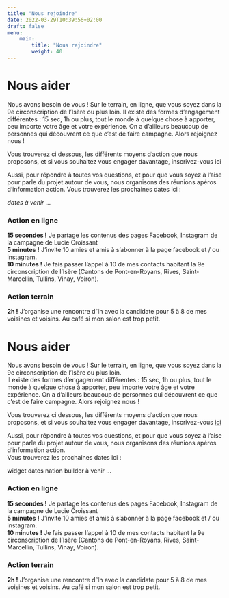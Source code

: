 ```yaml
---
title: "Nous rejoindre"
date: 2022-03-29T10:39:56+02:00
draft: false
menu:
    main:
        title: "Nous rejoindre"
        weight: 40
---
```


# Nous aider

Nous avons besoin de vous ! Sur le terrain, en ligne, que vous soyez dans la 9e circonscription de l’Isère ou plus loin.
Il existe des formes d’engagement différentes : 15 sec, 1h ou plus, tout le monde à quelque chose à apporter, peu importe votre âge et votre expérience. On a d’ailleurs beaucoup de personnes qui découvrent ce que c’est de faire campagne. Alors rejoignez nous !

Vous trouverez ci dessous, les différents moyens d’action que nous proposons, et si vous souhaitez vous engager davantage, inscrivez-vous ici

Aussi, pour répondre à toutes vos questions, et pour que vous soyez à l’aise pour parle du projet autour de vous, nous organisons des réunions apéros d’information action.
Vous trouverez les prochaines dates ici :

_dates à venir ..._

### Action en ligne

__15 secondes !__ Je partage les contenus des pages Facebook, Instagram de la campagne de Lucie Croissant  
__5 minutes !__ J’invite 10 amies et amis à s’abonner à la page facebook et / ou instagram.  
__10 minutes !__ Je fais passer l’appel à 10 de mes contacts habitant la 9e circonscription de l’Isère (Cantons de Pont-en-Royans, Rives, Saint-Marcellin, Tullins, Vinay, Voiron).</p>

### Action terrain

__2h !__ J’organise une rencontre d’1h avec la candidate pour 5 à 8 de mes voisines et voisins. Au café si mon salon est trop petit.

<h1 class="p-4 bg-union-blue text-2xl uppercase text-white font-serif md:bg-transparent md:text-union-blue">
                Nous aider
            </h1>
            <div class="p-4 bg-white text-union-blue font-sans md:bg-transparent">
                <p class="my-6">Nous avons besoin de vous ! Sur le terrain, en ligne, que vous soyez dans la 9e circonscription de l’Isère ou plus loin.
                    <br> Il existe des formes d’engagement différentes : 15 sec, 1h ou plus, tout le monde à quelque chose à apporter,
                    peu importe votre âge et votre expérience. On a d’ailleurs beaucoup de personnes qui découvrent ce que c’est de faire campagne. Alors rejoignez nous !</p>
                <p class="my-6">
                Vous trouverez ci dessous, les différents moyens d’action que nous proposons, et si vous souhaitez vous engager davantage, inscrivez-vous
                    <a href="index.html#signer" class="underline hover:no-underline font-black">ici</a></p>
                <p class="my-6">
                Aussi, pour répondre à toutes vos questions, et pour que vous soyez à l’aise pour parle du projet autour de vous, nous organisons des réunions apéros d’information action.
                    <br>
                    Vous trouverez les prochaines dates ici :</p>
                <div class="w-full md:w-1/2 h-32 bg-gray-200 italic text-center p-16 text-gray-700 mb-3" >widget dates nation builder à venir ...</div>
                <h3 class="">Action en ligne</h3>
                <p class="my-6"><strong>15 secondes !</strong> Je partage les contenus des pages Facebook, Instagram de la campagne de Lucie Croissant
                    <br>
                    <strong>5 minutes !</strong> J’invite 10 amies et amis à s’abonner à la page facebook et / ou instagram. <br>
                    <strong>10 minutes !</strong> Je fais passer l’appel à 10 de mes contacts habitant la 9e circonscription de l’Isère (Cantons de Pont-en-Royans, Rives, Saint-Marcellin, Tullins, Vinay, Voiron).</p>
                <h3 class="font-serif text-2xl text-eelv-green">Action terrain</h3>
                <p class="my-6"><strong>2h !</strong> J’organise une rencontre d’1h avec la candidate pour 5 à 8 de mes voisines et voisins. Au café si mon salon est trop petit.</p>
            </div>